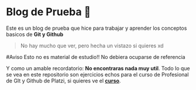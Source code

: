 # Blog de Prueba 💚
Este es un blog de prueba que hice para trabajar y aprender los conceptos basicos de **Git y Github**
> No hay mucho que ver, pero hecha un vistazo si quieres xd

#Aviso
    Esto no es material de estudio!!
    No debiera ocuparse de referencia

Y como un amable recordatorio: **No encontraras nada muy util**.  Todo lo que se vea en este repositorio son ejercicios echos para el curso de Profesional de GIt y Github de Platzi, si quieres ve el [**curso**](https://platzi.com/cursos/git-github/ "a ver el curso").

